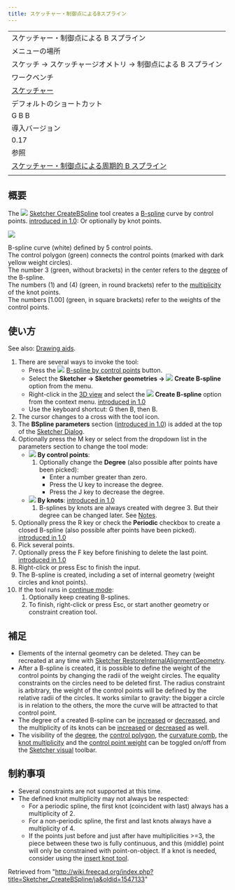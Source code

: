 ```yaml
---
title: スケッチャー・制御点によるBスプライン
---
```


|                                                                                                                         |
| ----------------------------------------------------------------------------------------------------------------------- |
| スケッチャー・制御点による B スプライン                                                                                 |
| メニューの場所                                                                                                          |
| スケッチ → スケッチャージオメトリ → 制御点による B スプライン                                                           |
| ワークベンチ                                                                                                            |
| [スケッチャー](/Sketcher_Workbench/ja "Sketcher Workbench/ja")                                                          |
| デフォルトのショートカット                                                                                              |
| G B B                                                                                                                   |
| 導入バージョン                                                                                                          |
| 0.17                                                                                                                    |
| 参照                                                                                                                    |
| [スケッチャー・制御点による周期的 B スプライン](/Sketcher_CreatePeriodicBSpline/ja "Sketcher CreatePeriodicBSpline/ja") |
|                                                                                                                         |

## 概要

The ![](/images/Sketcher_CreateBSpline.svg) [Sketcher CreateBSpline](/Sketcher_CreateBSpline "Sketcher CreateBSpline") tool creates a [B-spline](/B-Splines "B-Splines") curve by control points. [introduced in 1.0](/Release_notes_1.0 "Release notes 1.0"): Or optionally by knot points.

![](/images/Sketcher_CreateBSpline_Example.png)

B-spline curve (white) defined by 5 control points.  
The control polygon (green) connects the control points (marked with dark yellow weight circles).  
The number 3 (green, without brackets) in the center refers to the [degree](/Sketcher_BSplineIncreaseDegree#Description "Sketcher BSplineIncreaseDegree") of the B-spline.  
The numbers (1) and (4) (green, in round brackets) refer to the [multiplicity](/Sketcher_BSplineDecreaseKnotMultiplicity#Description "Sketcher BSplineDecreaseKnotMultiplicity") of the knot points.  
The numbers [1.00] (green, in square brackets) refer to the weights of the control points.

## 使い方

See also: [Drawing aids](/Sketcher_Workbench#Drawing_aids "Sketcher Workbench").

1. There are several ways to invoke the tool:
   - Press the ![](/images/Sketcher_CreateBSpline.svg) [B-spline by control points](/Sketcher_CreateBSpline "Sketcher CreateBSpline") button.
   - Select the **Sketcher → Sketcher geometries → ![](/images/Sketcher_CreateBSpline.svg) Create B-spline** option from the menu.
   - Right-click in the [3D view](/3D_view "3D view") and select the **![](/images/Sketcher_CreateBSpline.svg) Create B-spline** option from the context menu. [introduced in 1.0](/Release_notes_1.0 "Release notes 1.0")
   - Use the keyboard shortcut: G then B, then B.
2. The cursor changes to a cross with the tool icon.
3. The **BSpline parameters** section ([introduced in 1.0](/Release_notes_1.0 "Release notes 1.0")) is added at the top of the [Sketcher Dialog](/Sketcher_Dialog "Sketcher Dialog").
4. Optionally press the M key or select from the dropdown list in the parameters section to change the tool mode:
   - ![](/images/Sketcher_CreateBSpline.svg) **By control points**:
     1. Optionally change the **Degree** (also possible after points have been picked):
        - Enter a number greater than zero.
        - Press the U key to increase the degree.
        - Press the J key to decrease the degree.
   - ![](/images/Sketcher_CreateBSplineByInterpolation.svg) **By knots**: [introduced in 1.0](/Release_notes_1.0 "Release notes 1.0")
     1. B-splines by knots are always created with degree 3. But their degree can be changed later. See [Notes](#Notes).
5. Optionally press the R key or check the **Periodic** checkbox to create a closed B-spline (also possible after points have been picked). [introduced in 1.0](/Release_notes_1.0 "Release notes 1.0")
6. Pick several points.
7. Optionally press the F key before finishing to delete the last point. [introduced in 1.0](/Release_notes_1.0 "Release notes 1.0")
8. Right-click or press Esc to finish the input.
9. The B-spline is created, including a set of internal geometry (weight circles and knot points).
10. If the tool runs in [continue mode](/Sketcher_Workbench#Continue_modes "Sketcher Workbench"):
    1. Optionally keep creating B-splines.
    2. To finish, right-click or press Esc, or start another geometry or constraint creation tool.

## 補足

- Elements of the internal geometry can be deleted. They can be recreated at any time with [Sketcher RestoreInternalAlignmentGeometry](/Sketcher_RestoreInternalAlignmentGeometry "Sketcher RestoreInternalAlignmentGeometry").
- After a B-spline is created, it is possible to define the weight of the control points by changing the radii of the weight circles. The equality constraints on the circles need to be deleted first. The radius constraint is arbitrary, the weight of the control points will be defined by the relative radii of the circles. It works similar to gravity: the bigger a circle is in relation to the others, the more the curve will be attracted to that control point.
- The degree of a created B-spline can be [increased](/Sketcher_BSplineIncreaseDegree "Sketcher BSplineIncreaseDegree") or [decreased](/Sketcher_BSplineDecreaseDegree "Sketcher BSplineDecreaseDegree"), and the multiplicity of its knots can be [increased](/Sketcher_BSplineIncreaseKnotMultiplicity "Sketcher BSplineIncreaseKnotMultiplicity") or [decreased](/Sketcher_BSplineIncreaseKnotMultiplicity "Sketcher BSplineIncreaseKnotMultiplicity") as well.
- The visibility of the [degree](/Sketcher_BSplineDegree "Sketcher BSplineDegree"), the [control polygon](/Sketcher_BSplinePolygon "Sketcher BSplinePolygon"), the [curvature comb](/Sketcher_BSplineComb "Sketcher BSplineComb"), the [knot multiplicity](/Sketcher_BSplineKnotMultiplicity "Sketcher BSplineKnotMultiplicity") and the [control point weight](/Sketcher_BSplinePoleWeight "Sketcher BSplinePoleWeight") can be toggled on/off from the [Sketcher visual](/Sketcher_Workbench#Sketcher_visual "Sketcher Workbench") toolbar.

## 制約事項

- Several constraints are not supported at this time.
- The defined knot multiplicity may not always be respected:
  - For a periodic spline, the first knot (coincident with last) always has a multiplicity of 2.
  - For a non-periodic spline, the first and last knots always have a multiplicity of 4.
  - If the points just before and just after have multiplicities >=3, the piece between these two is fully continuous, and this (middle) point will only be constrained with point-on-object. If a knot is needed, consider using the [insert knot tool](/Sketcher_BSplineInsertKnot "Sketcher BSplineInsertKnot").

Retrieved from "<http://wiki.freecad.org/index.php?title=Sketcher_CreateBSpline/ja&oldid=1547133>"
